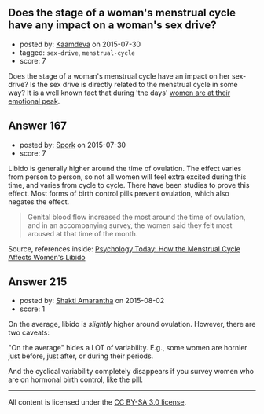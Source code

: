 ## Does the stage of a woman's menstrual cycle have any impact on a woman's sex drive?

- posted by: [Kaamdeva](https://stackexchange.com/users/6705090/kaamdeva) on 2015-07-30
- tagged: `sex-drive`, `menstrual-cycle`
- score: 7

Does the stage of a woman's menstrual cycle have an impact on her sex-drive? Is the sex drive is directly related to the menstrual cycle in some way? It is a well known fact that during 'the days' [women are at their emotional peak][1].

  [1]: http://holyhormones.com/womens-health/menstrual-cycle/why-women-easily-gets-angry-before-menstruation/


## Answer 167

- posted by: [Spork](https://stackexchange.com/users/1411844/spork) on 2015-07-30
- score: 7

<p>Libido is generally higher around the time of ovulation. The effect varies from person to person, so not all women will feel extra excited during this time, and varies from cycle to cycle. There have been studies to prove this effect. Most forms of birth control pills prevent ovulation, which also negates the effect.</p>

<blockquote>
  <p>Genital blood flow increased the most around the time of ovulation, and in an accompanying survey, the women said they felt most aroused at that time of the month.</p>
</blockquote>

<p>Source, references inside: <a href="https://www.psychologytoday.com/blog/all-about-sex/201503/how-the-menstrual-cycle-affects-womens-libido" rel="nofollow">Psychology Today: How the Menstrual Cycle Affects Women's Libido</a></p>



## Answer 215

- posted by: [Shakti Amarantha](https://stackexchange.com/users/6557352/shakti-amarantha) on 2015-08-02
- score: 1

On the average, libido is *slightly* higher around ovulation.  However, there are two caveats:

"On the average" hides a LOT of variability.  E.g., some women are hornier just before, just after, or during their periods.

And the cyclical variability completely disappears if you survey women who are on hormonal birth control, like the pill.



---

All content is licensed under the [CC BY-SA 3.0 license](https://creativecommons.org/licenses/by-sa/3.0/).
